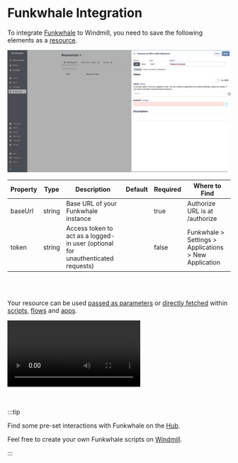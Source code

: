 # Funkwhale Integration

To integrate [Funkwhale](https://funkwhale.audio/) to Windmill, you need to save the following elements as a [resource](../core_concepts/3_resources_and_types/index.mdx).

![Add Funkwhale Resource](../assets/integrations/add-funkwhale.png.webp)

| Property | Type   | Description                                                                     | Default | Required | Where to Find                                         |
| -------- | ------ | ------------------------------------------------------------------------------- | ------- | -------- | ----------------------------------------------------- |
| baseUrl  | string | Base URL of your Funkwhale instance                                             |         | true     | Authorize URL is at /authorize                        |
| token    | string | Access token to act as a logged-in user (optional for unauthenticated requests) |         | false    | Funkwhale > Settings > Applications > New Application |

<br/><br/>

Your resource can be used [passed as parameters](../core_concepts/3_resources_and_types/index.mdx#passing-resources-as-parameters-to-scripts-preferred) or [directly fetched](../core_concepts/3_resources_and_types/index.mdx#fetching-them-from-within-a-script-by-using-the-wmill-client-in-the-respective-language) within [scripts](../script_editor/index.mdx), [flows](../flows/1_flow_editor.mdx) and [apps](../apps/0_app_editor/index.mdx).

<video
	className="border-2 rounded-xl object-cover w-full h-full dark:border-gray-800"
	controls
	src="/videos/add_resources_variables.mp4"
/>

<br/>

:::tip

Find some pre-set interactions with Funkwhale on the [Hub](https://hub.windmill.dev/integrations/funkwhale).

Feel free to create your own Funkwhale scripts on [Windmill](../getting_started/00_how_to_use_windmill/index.mdx).

:::
